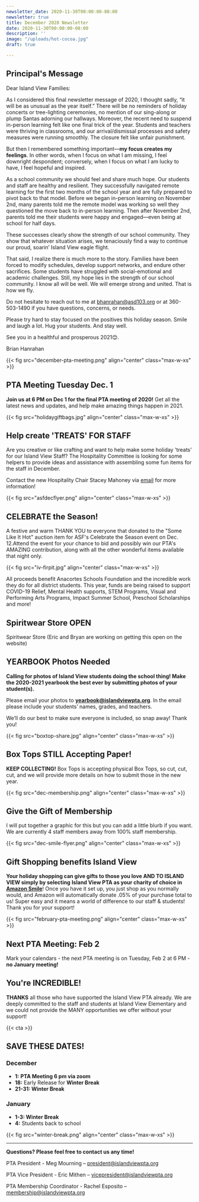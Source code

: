 ```yaml
---
newsletter_date: 2020-11-30T00:00:00-08:00
newsletter: true
title: December 2020 Newsletter
date: 2020-11-30T00:00:00-08:00
description: ''
image: "/uploads/hot-cocoa.jpg"
draft: true

---
```

## Principal's Message

Dear Island View Families:

As I considered this final newsletter message of 2020, I thought sadly, “it will be as unusual as the year itself.” There will be no reminders of holiday concerts or tree-lighting ceremonies, no mention of our sing-along or plump Santas adorning our hallways. Moreover, the recent need to suspend in-person learning felt like one final trick of the year. Students and teachers were thriving in classrooms, and our arrival/dismissal processes and safety measures were running smoothly. The closure felt like unfair punishment.

But then I remembered something important—**my focus creates my feelings**. In other words, when I focus on what I am missing, I feel downright despondent; conversely, when I focus on what I am lucky to have, I feel hopeful and inspired.

As a school community we should feel and share much hope. Our students and staff are healthy and resilient. They successfully navigated remote learning for the first two months of the school year and are fully prepared to pivot back to that model. Before we began in-person learning on November 2nd, many parents told me the remote model was working so well they questioned the move back to in-person learning. Then after November 2nd, parents told me their students were happy and engaged—even being at school for half days.

These successes clearly show the strength of our school community. They show that whatever situation arises, we tenaciously find a way to continue our proud, soarin’ Island View eagle flight.

That said, I realize there is much more to the story. Families have been forced to modify schedules, develop support networks, and endure other sacrifices. Some students have struggled with social-emotional and academic challenges. Still, my hope lies in the strength of our school community. I know all will be well. We will emerge strong and united. That is how we fly.

Do not hesitate to reach out to me at [bhanrahan@asd103.org](mailto:bhanrahan@asd103.org) or at 360-503-1490 if you have questions, concerns, or needs.

Please try hard to stay focused on the positives this holiday season. Smile and laugh a lot. Hug your students. And stay well.

See you in a healthful and prosperous 2021😊.

Brian Hanrahan

{{< fig src="december-pta-meeting.png" align="center" class="max-w-xs" >}}

## PTA Meeting Tuesday Dec. 1

**Join us at 6 PM on Dec 1 for the final PTA meeting of 2020!** Get all the latest news and updates, and help make amazing things happen in 2021.

{{< fig src="holidaygiftbags.jpg" align="center" class="max-w-xs" >}}

## Help create 'TREATS' FOR STAFF

Are you creative or like crafting and want to help make some holiday 'treats' for our Island View Staff? The Hospitality Committee is looking for some helpers to provide ideas and assistance with assembling some fun items for the staff in December.

Contact the new Hospitality Chair Stacey Mahoney via [email](membership@islandviewpta.org) for more information!

{{< fig src="asfdecflyer.png" align="center" class="max-w-xs" >}}

## CELEBRATE the Season!

A festive and warm THANK YOU to everyone that donated to the "Some Like It Hot" auction item for ASF's Celebrate the Season event on Dec. 12.Attend the event for your chance to bid and possibly win our PTA's  AMAZING contribution, along with all the other wonderful items available that night only.

{{< fig src="iv-firpit.jpg" align="center" class="max-w-xs" >}}

All proceeds benefit Anacortes Schools Foundation and the incredible work they do for all district students. This year, funds are being raised to support COVID-19 Relief, Mental Health supports, STEM Programs, Visual and Performing Arts Programs, Impact Summer School, Preschool Scholarships and more!

## Spiritwear Store OPEN

Spiritwear Store (Eric and Bryan are working on getting this open on the website)

## YEARBOOK Photos Needed

**Calling for photos of Island View students doing the school thing! Make the 2020-2021 yearbook the best ever by submitting photos of your student(s).**

Please email your photos to [**yearbook@islandviewpta.org**](mailto:yearbook@islandviewpta.org). In the email please include your students’ names, grades, and teachers.

We’ll do our best to make sure everyone is included, so snap away! Thank you!

{{< fig src="boxtop-share.jpg" align="center" class="max-w-xs" >}}

## Box Tops STILL Accepting Paper!

**KEEP COLLECTING!** Box Tops is accepting physical Box Tops, so cut, cut, cut, and we will provide more details on how to submit those in the new year.

{{< fig src="dec-membership.png" align="center" class="max-w-xs" >}}

## Give the Gift of Membership 

I will put together a graphic for this but you can add a little blurb if you want. We are currently 4 staff members away from 100% staff membership.

{{< fig src="dec-smile-flyer.png" align="center" class="max-w-xs" >}}

## Gift Shopping benefits Island View

**Your holiday shopping can give gifts to those you love AND TO ISLAND VIEW simply by selecting** **Island View PTA as your charity of choice in** [**Amazon Smile**](https://smile.amazon.com/ "Amazon Smile")! Once you have it set up, you just shop as you normally would, and Amazon will automatically donate .05% of your purchase total to us! Super easy and it means a world of difference to our staff & students! Thank you for your support!

{{< fig src="february-pta-meeting.png" align="center" class="max-w-xs" >}}

## Next PTA Meeting: Feb 2

Mark your calendars - the next PTA meeting is on Tuesday, Feb 2 at 6 PM - **no January meeting!**

## You're INCREDIBLE!

**THANKS** all those who have supported the Island View PTA already. We are deeply committed to the staff and students at Island View Elementary and we could not provide the MANY opportunities we offer without your support!

{{< cta >}}

## SAVE THESE DATES!

### December

* **1:**  **PTA Meeting 6 pm via zoom**
* **18:**  Early Release for **Winter Break**
* **21-31:  Winter Break**

### January

* **1-3:  Winter Break**
* **4:**  Students back to school

{{< fig src="winter-break.png" align="center" class="max-w-xs" >}}

***

**Questions? Please feel free to contact us any time!**

PTA President - Meg Mourning – [president@islandviewpta.org](mailto:president@islandviewpta.org)

PTA Vice President - Eric Mithen – [vicepresident@islandviewpta.org](mailto:vicepresident@islandviewpta.org)

PTA Membership Coordinator - Rachel Esposito – [membership@islandviewpta.org](mailto:membership@islandviewpta.org)